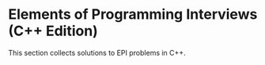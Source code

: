 # Elements of Programming Interviews (C++ Edition)
This section collects solutions to EPI problems in C++.
